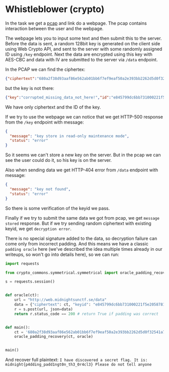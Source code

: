 # Whistleblower (crypto)

In the task we get a [pcap](capture_corrupted.pcap) and link do a webpage. 
The pcap contains interaction between the user and the webpage.

The webpage lets you to input some text and then submit this to the server.
Before the data is sent, a random 128bit key is generated on the client side using Web Crypto API, and sent to the server with some randomly assigned ID using `/key` endpoint.
Next the data are encrypted using this key with AES-CBC and data with IV are submitted to the server via `/data` endpoint.

In the PCAP we can find the ciphertex:

```json
{"ciphertext":"680a2f38d93aaf86e562ab01bb6f7ef9eaf50a2e393bb2262d5d0f32541a7543bf6361220aa7cc1ad1a94efd6ed2fa99aa80c26379316199e70b6c7fbb2d9f81272fce8abf1edf8facce85a8dc89a9eb9d16ca22845545e55460d99c8fe98e383c25b9acc108ea88c7f6cf6666ccc4f56db3886ce0524b185c58aea95e59659c","keyid":"e845799dc6bb731000221f5e20587814"}
```

but the key is not there:

```json
{"key":"corrupted_missing_data_not_here!","id":"e845799dc6bb731000221f5e20587814"}
```

We have only ciphertext and the ID of the key.

If we try to use the webpage we can notice that we get HTTP-500 response from the `/key` endpoint with message:

```json
{
  "message": "key store in read-only maintenance mode", 
  "status": "error"
}
```

So it seems we can't store a new key on the server.
But in the pcap we can see the user could do it, so his key is on the server.

Also when sending data we get HTTP-404 error from `/data` endpoint with message:

```json
{
  "message": "key not found", 
  "status": "error"
}
```

So there is some verification of the keyid we pass.

Finally if we try to submit the same data we got from pcap, we get `message stored` response.
But if we try sending random ciphertext with existing keyid, we get `decryption error`.

There is no special signature added to the data, so decryption failure can come only from incorrect padding.
And this means we have a classic `padding oracle` here (we've described the idea multiple times already in our writeups, so won't go into details here), so we can run:

```python
import requests

from crypto_commons.symmetrical.symmetrical import oracle_padding_recovery

s = requests.session()


def oracle(ct):
    url = "http://web.midnightsunctf.se/data"
    data = {"ciphertext": ct, "keyid": "e845799dc6bb731000221f5e20587814"}
    r = s.post(url, json=data)
    return r.status_code == 200 # return True if padding was correct


def main():
    ct = '680a2f38d93aaf86e562ab01bb6f7ef9eaf50a2e393bb2262d5d0f32541a7543bf6361220aa7cc1ad1a94efd6ed2fa99aa80c26379316199e70b6c7fbb2d9f81272fce8abf1edf8facce85a8dc89a9eb9d16ca22845545e55460d99c8fe98e383c25b9acc108ea88c7f6cf6666ccc4f56db3886ce0524b185c58aea95e59659c'
    oracle_padding_recovery(ct, oracle)


main()
```

And recover full plaintext: `I have discovered a secret flag. It is: midnight{p4dding_padd1ngt0n_th3_0r4cl3} Please do not tell anyone`
